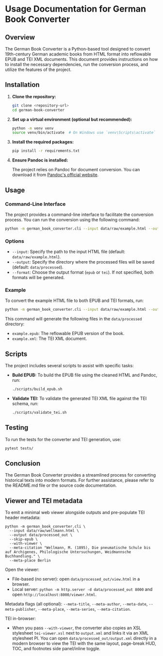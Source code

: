# Usage Documentation for German Book Converter

## Overview

The German Book Converter is a Python-based tool designed to convert 19th-century German academic books from HTML format into reflowable EPUB and TEI XML documents. This document provides instructions on how to install the necessary dependencies, run the conversion process, and utilize the features of the project.

## Installation

1. **Clone the repository:**

   ```bash
   git clone <repository-url>
   cd german-book-converter
   ```

2. **Set up a virtual environment (optional but recommended):**

   ```bash
   python -m venv venv
   source venv/bin/activate  # On Windows use `venv\Scripts\activate`
   ```

3. **Install the required packages:**

   ```bash
   pip install -r requirements.txt
   ```

4. **Ensure Pandoc is installed:**

   The project relies on Pandoc for document conversion. You can download it from [Pandoc's official website](https://pandoc.org/installing.html).

## Usage

### Command-Line Interface

The project provides a command-line interface to facilitate the conversion process. You can run the conversion using the following command:

```bash
python -m german_book_converter.cli --input data/raw/example.html --output data/processed
```

### Options

- `--input`: Specify the path to the input HTML file (default: `data/raw/example.html`).
- `--output`: Specify the directory where the processed files will be saved (default: `data/processed`).
- `--format`: Choose the output format (`epub` or `tei`). If not specified, both formats will be generated.

### Example

To convert the example HTML file to both EPUB and TEI formats, run:

```bash
python -m german_book_converter.cli --input data/raw/example.html --output data/processed
```

This command will generate the following files in the `data/processed` directory:

- `example.epub`: The reflowable EPUB version of the book.
- `example.xml`: The TEI XML document.

## Scripts

The project includes several scripts to assist with specific tasks:

- **Build EPUB:** To build the EPUB file using the cleaned HTML and Pandoc, run:

  ```bash
  ./scripts/build_epub.sh
  ```

- **Validate TEI:** To validate the generated TEI XML file against the TEI schema, run:

  ```bash
  ./scripts/validate_tei.sh
  ```

## Testing

To run the tests for the converter and TEI generation, use:

```bash
pytest tests/
```

## Conclusion

The German Book Converter provides a streamlined process for converting historical texts into modern formats. For further assistance, please refer to the README.md file or the source code documentation.

## Viewer and TEI metadata

To emit a minimal web viewer alongside outputs and pre-populate TEI header metadata:

```
python -m german_book_converter.cli \
  --input data/raw/wellmann.html \
  --output data/processed_out \
  --skip-epub \
  --with-viewer \
  --meta-citation "Wellmann, M. (1895), Die pneumatische Schule bis auf Archigenes, Philologische Untersuchungen, Weidmannsche Buchhandlung." \
  --meta-place Berlin
```

Open the viewer:

- File-based (no server): open `data/processed_out/view.html` in a browser.
- Local server: `python -m http.server -d data/processed_out 8000` and open `http://localhost:8000/viewer.html`.

Metadata flags (all optional): `--meta-title`, `--meta-author`, `--meta-date`, `--meta-publisher`, `--meta-place`, `--meta-series`, `--meta-citation`.

TEI in-browser:

- When you pass `--with-viewer`, the converter also copies an XSL stylesheet `tei-viewer.xsl` next to `output.xml` and links it via an XML stylesheet PI. You can open `data/processed_out/output.xml` directly in a modern browser to view the TEI with the same layout, page-break HUD, TOC, and footnotes side panel/inline toggle.
